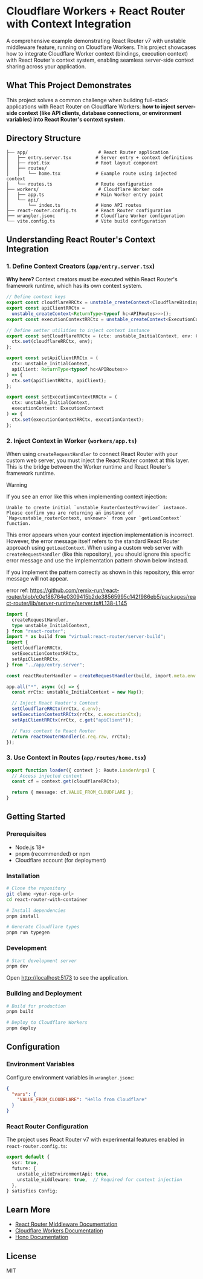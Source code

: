 
# Cloudflare Workers + React Router with Context Integration

A comprehensive example demonstrating React Router v7 with unstable middleware feature, running on Cloudflare Workers. This project showcases how to integrate Cloudflare Worker context (bindings, execution context) with React Router's context system, enabling seamless server-side context sharing across your application.

## What This Project Demonstrates

This project solves a common challenge when building full-stack applications with React Router on Cloudflare Workers: **how to inject server-side context (like API clients, database connections, or environment variables) into React Router's context system**.

## Directory Structure

```
├── app/                          # React Router application
│   ├── entry.server.tsx         # Server entry + context definitions
│   ├── root.tsx                 # Root layout component
│   ├── routes/
│   │   └── home.tsx             # Example route using injected context
│   └── routes.ts                # Route configuration
├── workers/                      # Cloudflare Worker code
│   ├── app.ts                   # Main Worker entry point
│   └── api/
│       └── index.ts             # Hono API routes
├── react-router.config.ts       # React Router configuration
├── wrangler.jsonc               # Cloudflare Worker configuration
└── vite.config.ts               # Vite build configuration
```

## Understanding React Router's Context Integration

### 1. Define Context Creators (`app/entry.server.tsx`)

**Why here?** Context creators must be executed within React Router's framework runtime, which has its own context system.

```typescript
// Define context keys
export const cloudflareRRCtx = unstable_createContext<CloudflareBindings>();
export const apiClientRRCtx =
  unstable_createContext<ReturnType<typeof hc<APIRoutes>>>();
export const executionContextRRCtx = unstable_createContext<ExecutionContext>();

// Define setter utilities to inject context instance
export const setCloudflareRRCtx = (ctx: unstable_InitialContext, env: CloudflareBindings) => {
  ctx.set(cloudflareRRCtx, env);
};

export const setApiClientRRCtx = (
  ctx: unstable_InitialContext,
  apiClient: ReturnType<typeof hc<APIRoutes>>
) => {
  ctx.set(apiClientRRCtx, apiClient);
};

export const setExecutionContextRRCtx = (
  ctx: unstable_InitialContext,
  executionContext: ExecutionContext
) => {
  ctx.set(executionContextRRCtx, executionContext);
};
```

### 2. Inject Context in Worker (`workers/app.ts`)

When using `createRequestHandler` to connect React Router with your custom web server, you must inject the React Router context at this layer. This is the bridge between the Worker runtime and React Router's framework runtime.

> [!WARNING]
> If you see an error like this when implementing context injection:
>
> ```plaintext
> Unable to create initial `unstable_RouterContextProvider` instance.
> Please confirm you are returning an instance of `Map<unstable_routerContext, unknown>` from your `getLoadContext` function.
> ```
>
> This error appears when your context injection implementation is incorrect. However, the error message itself refers to the standard React Router approach using `getLoadContext`. When using a custom web server with `createRequestHandler` (like this repository), you should ignore this specific error message and use the implementation pattern shown below instead.
>
> If you implement the pattern correctly as shown in this repository, this error message will not appear.
>
> error ref: <https://github.com/remix-run/react-router/blob/c0e186764e0309415b2de38565995c142f986eb5/packages/react-router/lib/server-runtime/server.ts#L138-L145>

```typescript
import {
  createRequestHandler,
  type unstable_InitialContext,
} from "react-router";
import * as build from "virtual:react-router/server-build";
import {
  setCloudflareRRCtx,
  setExecutionContextRRCtx,
  setApiClientRRCtx,
} from "../app/entry.server";

const reactRouterHandler = createRequestHandler(build, import.meta.env.MODE);

app.all("*", async (c) => {
  const rrCtx: unstable_InitialContext = new Map();

  // Inject React Router's Context
  setCloudflareRRCtx(rrCtx, c.env);
  setExecutionContextRRCtx(rrCtx, c.executionCtx);
  setApiClientRRCtx(rrCtx, c.get("apiClient"));

  // Pass context to React Router
  return reactRouterHandler(c.req.raw, rrCtx);
});
```

### 3. Use Context in Routes (`app/routes/home.tsx`)

```typescript
export function loader({ context }: Route.LoaderArgs) {
  // Access injected context
  const cf = context.get(cloudflareRRCtx);

  return { message: cf.VALUE_FROM_CLOUDFLARE };
}
```

## Getting Started

### Prerequisites

- Node.js 18+
- pnpm (recommended) or npm
- Cloudflare account (for deployment)

### Installation

```bash
# Clone the repository
git clone <your-repo-url>
cd react-router-with-container

# Install dependencies
pnpm install

# Generate Cloudflare types
pnpm run typegen
```

### Development

```bash
# Start development server
pnpm dev
```

Open [http://localhost:5173](http://localhost:5173) to see the application.

### Building and Deployment

```bash
# Build for production
pnpm build

# Deploy to Cloudflare Workers
pnpm deploy
```

## Configuration

### Environment Variables

Configure environment variables in `wrangler.jsonc`:

```json
{
  "vars": {
    "VALUE_FROM_CLOUDFLARE": "Hello from Cloudflare"
  }
}
```

### React Router Configuration

The project uses React Router v7 with experimental features enabled in `react-router.config.ts`:

```typescript
export default {
  ssr: true,
  future: {
    unstable_viteEnvironmentApi: true,
    unstable_middleware: true,  // Required for context injection
  },
} satisfies Config;
```

## Learn More

- [React Router Middleware Documentation](https://reactrouter.com/how-to/middleware#custom-server-with-getloadcontext)
- [Cloudflare Workers Documentation](https://developers.cloudflare.com/workers/)
- [Hono Documentation](https://hono.dev/)

## License

MIT
